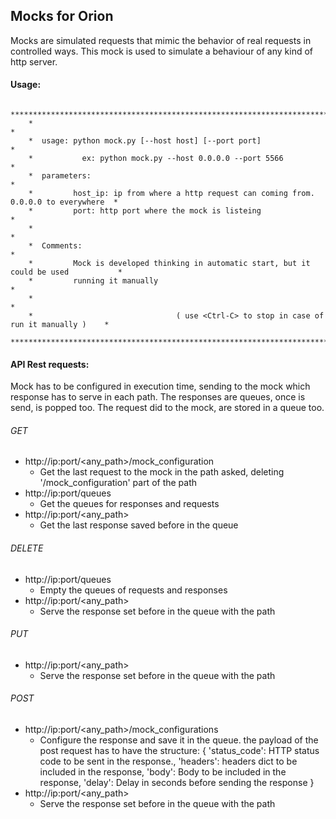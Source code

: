 ## Mocks for Orion

Mocks are simulated requests that mimic the behavior of real requests in controlled ways.
This mock is used to simulate a behaviour of any kind of http server.

#### Usage:

```
    *****************************************************************************************
    *                                                                                       *
    *  usage: python mock.py [--host host] [--port port]                                    *
    *           ex: python mock.py --host 0.0.0.0 --port 5566                               *
    *  parameters:                                                                          *
    *         host_ip: ip from where a http request can coming from. 0.0.0.0 to everywhere  *
    *         port: http port where the mock is listeing                                    *
    *                                                                                       *
    *  Comments:                                                                            *
    *         Mock is developed thinking in automatic start, but it could be used           *
    *         running it manually                                                           *
    *                                                                                       *
    *                                ( use <Ctrl-C> to stop in case of run it manually )    *
    *****************************************************************************************
```

#### API Rest requests:
Mock has to be configured in execution time, sending to the mock which response has to serve in each path. The responses are queues, once is send, is popped too.
The request did to the mock, are stored in a queue too.

###### GET

- http://ip:port/<any_path>/mock_configuration
    - Get the last request to the mock in the path asked, deleting '/mock_configuration' part of the path
- http://ip:port/queues
    - Get the queues for responses and requests
- http://ip:port/<any_path>
    - Get the last response saved before in the queue
    
###### DELETE

- http://ip:port/queues
    - Empty the queues of requests and responses
- http://ip:port/<any_path>
    - Serve the response set before in the queue with the path
    
###### PUT

- http://ip:port/<any_path>
    - Serve the response set before in the queue with the path
    
###### POST

- http://ip:port/<any_path>/mock_configurations
    - Configure the response and save it in the queue. the payload of the post request has to have the structure:
    {
        'status_code': HTTP status code to be sent in the response.,
        'headers': headers dict to be included in the response,
        'body': Body to be included in the response,
        'delay': Delay in seconds before sending the response
    }
- http://ip:port/<any_path>
    - Serve the response set before in the queue with the path
   